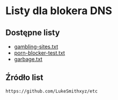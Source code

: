 # Listy dla blokera DNS

## Dostępne listy

* [gambling-sites.txt](https://github.com/mikejbc/test/blob/master/gambling-sites.txt)
* [porn-blocker-test.txt](https://github.com/mikejbc/test/blob/master/porn-blocker-test.txt)
* [garbage.txt](https://github.com/mikejbc/test/blob/master/garbage.txt)

## Źródło list

```{html}
https://github.com/LukeSmithxyz/etc
```
